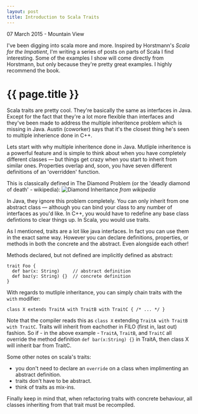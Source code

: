 ```yaml
---
layout: post
title: Introduction to Scala Traits
---
```


<p class="meta">07 March 2015 - Mountain View</p>

I've been digging into scala more and more. Inspired by Horstmann's _Scala for_
_the Impatient_, I'm writing a series of posts on parts of Scala I find
interesting. Some of the examples I show will come directly from Horstmann,
but only because they're pretty great examples. I highly recommend the book.

{{ page.title }}
============================

Scala traits are pretty cool. They're basically the same as interfaces in Java.
Except for the fact that they're a lot more flexible than interfaces and they've
been made to address the multiple inheritence problem which is missing in Java.
Austin (coworker) says that it's the closest thing he's seen to multiple
inherience done in C++.

Lets start with why multiple inheritence done in Java. Mutliple inheritence is
a powerful feature and is simple to think about when you have completely different
classes — but things get crazy when you start to inherit from similar ones.
Properties overlap and, soon, you have seven different definitions of an
'overridden' function.

This is classically defined in The Diamond Problem (or the 'deadly diamond of
death' - wikipedia):
![Diamond Inheritance](https://upload.wikimedia.org/wikipedia/commons/thumb/8/8e/Diamond_inheritance.svg/440px-Diamond_inheritance.svg.png)
_from wikipedia_

In Java, they ignore this problem completely. You can only inherit from one
abstract class — although you can bind your class to any number of interfaces as
you'd like. In C++, you would have to redefine any base class defintions to clear
things up. In Scala, you would use traits.

As I mentioned, traits are a lot like java interfaces. In fact you can use them in
the exact same way. However you can declare definitions, properties, or methods in
both the concrete and the abstract. Even alongside each other!

Methods declared, but not defined are implicitly defined as abstract:

    trait Foo {
      def bar(x: String)     // abstract definition
      def baz(y: String) {}  // concrete definition
    }

With regards to mutliple inheritance, you can simply chain traits with the `with`
modifier:

    class X extends TraitA with TraitB with TraitC { /* ... */ }

Note that the compiler reads this as `class X` extending `TraitA with TraitB with
TraitC`. Traits will inherit from eachother in FILO (first in, last out) fashion.
So if - in the above example - `TraitA`, `TraitB`, and `TraitC` all override the
method definition `def bar(x:String) {}` in TraitA, then class X will inherit bar
from TraitC.

Some other notes on scala's traits:

  + you don't need to declare an `override` on a class when implimenting an
  abstract definition.
  + traits don't have to be abstract.
  + think of traits as mix-ins.

Finally keep in mind that, when refactoring traits with concrete behaviour, all classes inheriting from that trait must be recompiled.

